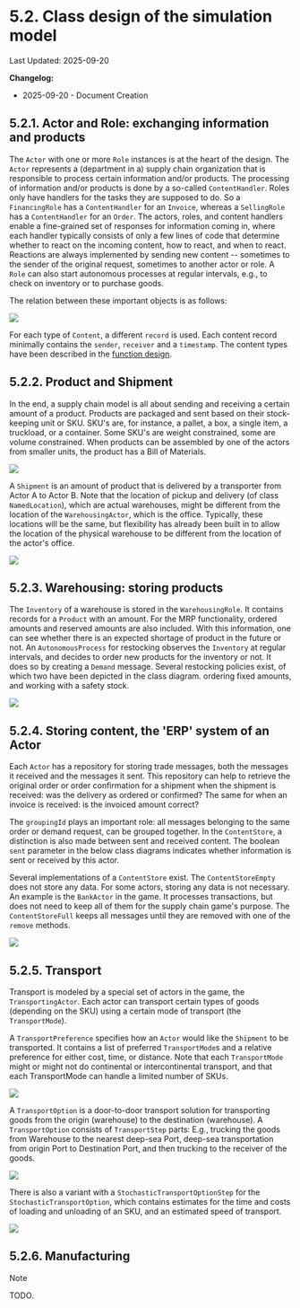 # 5.2. Class design of the simulation model

Last Updated: 2025-09-20

__Changelog:__
 - 2025-09-20 - Document Creation
 

## 5.2.1. Actor and Role: exchanging information and products

The `Actor` with one or more `Role` instances is at the heart of the design. The `Actor` represents a (department in a) supply chain organization that is responsible to process certain information and/or products. The processing of information and/or products is done by a so-called `ContentHandler`. Roles only have handlers for the tasks they are supposed to do. So a `FinancingRole` has a `ContentHandler` for an `Invoice`, whereas a `SellingRole` has a `ContentHandler` for an `Order`. The actors, roles, and content handlers enable a fine-grained set of responses for information coming in, where each handler typically consists of only a few lines of code that determine whether to react on the incoming content, how to react, and when to react. Reactions are always implemented by sending new content -- sometimes to the sender of the original request, sometimes to another actor or role. A `Role` can also start autonomous processes at regular intervals, e.g., to check on inventory or to purchase goods.

The relation between these important objects is as follows:

![](diagrams/actor-classes.svg)

For each type of `Content`, a different `record` is used. Each content record minimally contains the `sender`, `receiver` and a `timestamp`. The content types have been described in the [function design](function-design.md).


## 5.2.2. Product and Shipment

In the end, a supply chain model is all about sending and receiving a certain amount of a product. Products are packaged and sent based on their stock-keeping unit or SKU. SKU's are, for instance, a pallet, a box, a single item, a truckload, or a container. Some SKU's are weight constrained, some are volume constrained. When products can be assembled by one of the actors from smaller units, the product has a Bill of Materials. 

![](diagrams/product-classes.svg)

A `Shipment` is an amount of product that is delivered by a transporter from Actor A to Actor B. Note that the location of pickup and delivery (of class `NamedLocation`), which are actual warehouses, might be different from the location of the `WarehousingActor`, which is the office. Typically, these locations will be the same, but flexibility has already been built in to allow the location of the physical warehouse to be different from the location of the actor's office.

![](diagrams/shipment-classes.svg)



## 5.2.3. Warehousing: storing products

The `Inventory` of a warehouse is stored in the `WarehousingRole`. It contains records for a `Product` with an amount. For the MRP functionality, ordered amounts and reserved amounts are also included. With this information, one can see whether there is an expected shortage of product in the future or not. An `AutonomousProcess` for restocking observes the `Inventory` at regular intervals, and decides to order new products for the inventory or not. It does so by creating a `Demand` message. Several restocking policies exist, of which two have been depicted in the class diagram. ordering fixed amounts, and working with a safety stock.

![](diagrams/warehousing-classes.svg)


## 5.2.4. Storing content, the 'ERP' system of an Actor

Each `Actor` has a repository for storing trade messages, both the messages it received and the messages it sent. This repository can help to retrieve the original order or order confirmation for a shipment when the shipment is received: was the delivery as ordered or confirmed? The same for when an invoice is received: is the invoiced amount correct? 

The `groupingId` plays an important role: all messages belonging to the same order or demand request, can be grouped together. In the `ContentStore`, a distinction is also made between sent and received content. The boolean `sent` parameter in the below class diagrams indicates whether information is sent or received by this actor.

Several implementations of a `ContentStore` exist. The `ContentStoreEmpty` does not store any data. For some actors, storing any data is not necessary. An example is the `BankActor` in the game. It processes transactions, but does not need to keep all of them for the supply chain game's purpose. The `ContentStoreFull` keeps all messages until they are removed with one of the `remove` methods.

![](diagrams/content-store-classes.svg)


## 5.2.5. Transport

Transport is modeled by a special set of actors in the game, the `TransportingActor`. Each actor can transport certain types of goods (depending on the SKU) using a certain mode of transport (the `TransportMode`). 

A `TransportPreference` specifies how an `Actor` would like the `Shipment` to be transported. It contains a list of preferred `TransportMode`s and a relative preference for either cost, time, or distance. Note that each `TransportMode` might or might not do continental or intercontinental transport, and that each TransportMode can handle a limited number of SKUs.

![](diagrams/transport-preference-classes.svg)

A `TransportOption` is a door-to-door transport solution for transporting goods from the origin (warehouse) to the destination (warehouse). A `TransportOption` consists of `TransportStep` parts: E.g., trucking the goods from Warehouse to the nearest deep-sea Port, deep-sea transportation from origin Port to Destination Port, and then trucking to the receiver of the goods.

![](diagrams/transport-option-classes.svg)

There is also a variant with a `StochasticTransportOptionStep` for the `StochasticTransportOption`, which contains estimates for the time and costs of loading and unloading of an SKU, and an estimated speed of transport.

![](diagrams/stochastic-transport-option-classes.svg)


## 5.2.6. Manufacturing

> [!NOTE]
> TODO.


